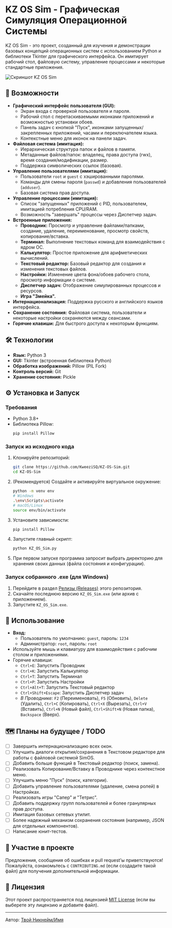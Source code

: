 # KZ OS Sim - Графическая Симуляция Операционной Системы

KZ OS Sim - это проект, созданный для изучения и демонстрации базовых концепций операционных систем с использованием Python и библиотеки Tkinter для графического интерфейса. Он имитирует рабочий стол, файловую систему, управление процессами и некоторые стандартные приложения.

![Скриншот KZ OS Sim](link_to_your_screenshot.png) 
<!-- Замени link_to_your_screenshot.png на реальную ссылку на скриншот, если загрузишь его в репозиторий -->

## 🚀 Возможности

*   **Графический интерфейс пользователя (GUI):**
    *   Экран входа с проверкой пользователя и пароля.
    *   Рабочий стол с перетаскиваемыми иконками приложений и возможностью установки обоев.
    *   Панель задач с кнопкой "Пуск", иконками запущенных/закрепленных приложений, часами и переключателем языка.
    *   Контекстные меню для иконок на панели задач.
*   **Файловая система (имитация):**
    *   Иерархическая структура папок и файлов в памяти.
    *   Метаданные файлов/папок: владелец, права доступа (rwx), время создания/модификации, размер.
    *   Поддержка символических ссылок (базовая).
*   **Управление пользователями (имитация):**
    *   Пользователи `root` и `guest` с хэшированными паролями.
    *   Команды для смены пароля (`passwd`) и добавления пользователей (`adduser`).
    *   Базовая система прав доступа.
*   **Управление процессами (имитация):**
    *   Список "запущенных" приложений с PID, пользователем, имитацией потребления CPU/RAM.
    *   Возможность "завершать" процессы через Диспетчер задач.
*   **Встроенные приложения:**
    *   **Проводник:** Просмотр и управление файлами/папками, создание, удаление, переименование, просмотр свойств, копирование/вставка.
    *   **Терминал:** Выполнение текстовых команд для взаимодействия с ядром ОС.
    *   **Калькулятор:** Простое приложение для арифметических вычислений.
    *   **Текстовый редактор:** Базовый редактор для создания и изменения текстовых файлов.
    *   **Настройки:** Изменение цвета фона/обоев рабочего стола, просмотр информации о системе.
    *   **Диспетчер задач:** Отображение симулированных процессов и ресурсов.
    *   **Игра "Змейка".**
*   **Интернационализация:** Поддержка русского и английского языков интерфейса.
*   **Сохранение состояния:** Файловая система, пользователи и некоторые настройки сохраняются между сеансами.
*   **Горячие клавиши:** Для быстрого доступа к некоторым функциям.

## 🛠️ Технологии

*   **Язык:** Python 3
*   **GUI:** Tkinter (встроенная библиотека Python)
*   **Обработка изображений:** Pillow (PIL Fork)
*   **Контроль версий:** Git
*   **Хранение состояния:** Pickle

## ⚙️ Установка и Запуск

### Требования

*   Python 3.8+
*   Библиотека Pillow:
    ```bash
    pip install Pillow
    ```

### Запуск из исходного кода

1.  Клонируйте репозиторий:
    ```bash
    git clone https://github.com/KweeziSQ/KZ-OS-Sim.git
    cd KZ-OS-Sim
    ```
2.  (Рекомендуется) Создайте и активируйте виртуальное окружение:
    ```bash
    python -m venv env
    # Windows
    .\env\Scripts\activate
    # macOS/Linux
    source env/bin/activate
    ```
3.  Установите зависимости:
    ```bash
    pip install Pillow
    ```
4.  Запустите главный скрипт:
    ```bash
    python KZ_OS_Sim.py
    ```
5.  При первом запуске программа запросит выбрать директорию для хранения своих данных (файла состояния и конфигурации).

### Запуск собранного .exe (для Windows)

1.  Перейдите в раздел [Релизы (Releases)](https://github.com/KweeziSQ/KZ-OS-Sim/releases) этого репозитория.
2.  Скачайте последнюю версию `KZ_OS_Sim.exe` (или архив с приложением).
3.  Запустите `KZ_OS_Sim.exe`.

## 📖 Использование

*   **Вход:**
    *   Пользователь по умолчанию: `guest`, пароль: `1234`
    *   Администратор: `root`, пароль: `root`
*   Используйте мышь и клавиатуру для взаимодействия с рабочим столом и приложениями.
*   Горячие клавиши:
    *   `Ctrl+E`: Запустить Проводник
    *   `Ctrl+K`: Запустить Калькулятор
    *   `Ctrl+T`: Запустить Терминал
    *   `Ctrl+P`: Запустить Настройки
    *   `Ctrl+Alt+T`: Запустить Текстовый редактор
    *   `Ctrl+Shift+Escape`: Запустить Диспетчер задач
    *   *В Проводнике:* `F2` (Переименовать), `F5` (Обновить), `Delete` (Удалить), `Ctrl+C` (Копировать), `Ctrl+X` (Вырезать), `Ctrl+V` (Вставить), `Ctrl+N` (Новый файл), `Ctrl+Shift+N` (Новая папка), `Backspace` (Вверх).

## 🗺️ Планы на будущее / TODO

*   [ ] Завершить интернационализацию всех окон.
*   [ ] Улучшить диалоги открытия/сохранения в Текстовом редакторе для работы с файловой системой SimOS.
*   [ ] Добавить больше функций в Текстовый редактор (поиск, замена).
*   [ ] Реализовать Копирование/Вставку в Проводнике через контекстное меню.
*   [ ] Улучшить меню "Пуск" (поиск, категории).
*   [ ] Добавить управление пользователями (удаление, смена ролей) в Настройках.
*   [ ] Реализовать игры "Сапер" и "Тетрис".
*   [ ] Добавить поддержку групп пользователей и более гранулярных прав доступа.
*   [ ] Имитация базовых сетевых утилит.
*   [ ] Более надежный механизм сохранения состояния (например, JSON для отдельных компонентов).
*   [ ] Написание юнит-тестов.

## 🤝 Участие в проекте

Предложения, сообщения об ошибках и pull request'ы приветствуются! Пожалуйста, ознакомьтесь с `CONTRIBUTING.md` (если создадите такой файл) для получения дополнительной информации.

## 📜 Лицензия

Этот проект распространяется под лицензией [MIT License](LICENSE.txt) (если вы выберете эту лицензию и добавите файл).

---

Автор: [Твой Никнейм/Имя](https://github.com/KweeziSQ)
